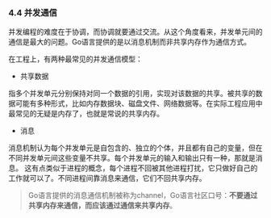 ### 4.4 并发通信

并发编程的难度在于协调，而协调就要通过交流。从这个角度看来，并发单元间的通信是最大的问题。Go语言提供的是以消息机制而非共享内存作为通信方式。

在工程上，有两种最常见的并发通信模型：
* 共享数据
   
指多个并发单元分别保持对同一个数据的引用，实现对该数据的共享。被共享的数据可能有多种形式，比如内存数据块、磁盘文件、网络数据等。在实际工程应用中最常见的无疑是内存了，也就是常说的共享内存。
* 消息
  
消息机制认为每个并发单元是自包含的、独立的个体，并且都有自己的变量，但在不同并发单元间这些变量不共享。每个并发单元的输入和输出只有一种，那就是消息。
  这有点类似于进程的概念，每个进程不回被其他进程打扰，它只做好自己的工作就可以了。不同进程间靠消息来通信，它们不回共享内存。

>Go语言提供的消息通信机制被称为channel，Go语言社区口号：**不要通过共享内存来通信，而应该通过通信来共享内存**。
  

